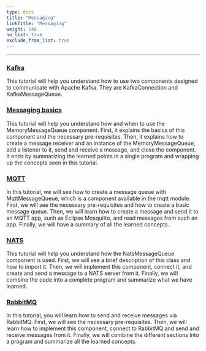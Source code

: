 ```yaml
---
type: docs
title: "Messaging"
linkTitle: "Messaging" 
weight: 140
no_list: true
exclude_from_list: true
---
```

---

### [Kafka](kafka)

This tutorial will help you understand how to use two components designed to communicate with Apache Kafka. They are KafkaConnection and KafkaMessageQueue.

### [Messaging basics](messaging_basics)

This tutorial will help you understand how and when to use the MemoryMessageQueue component. First, it explains the basics of this component and the necessary pre-requisites. Then, it explains how to create a message receiver and an instance of the MemoryMessageQueue, add a listener to it, send and receive a message, and close the component. It ends by summarizing the learned points in a single program and wrapping up the concepts seen in this tutorial.

### [MQTT](mqtt)

In this tutorial, we will see how to create a message queue with MqttMessageQueue, which is a component available in the mqtt module. First, we will see the necessary pre-requisites and how to create a basic message queue. Then, we will learn how to create a message and send it to an MQTT app, such as Eclipse Mosquitto, and read messages from such an app. Finally, we will have a summary of all the learned concepts.

### [NATS](nats)

This tutorial will help you understand how the NatsMessageQueue component is used. First, we will see a brief description of this class and how to import it. Then, we will implement this component, connect it, and create and send a message to a NATS server from it. Finally, we will combine the code into a complete program and summarize what we have learned.

### [RabbitMQ](rabbitmq)

In this tutorial, you will learn how to send and receive messages via RabbitMQ. First, we will see the necessary pre-requisites. Then, we will learn how to implement this component, connect to RabbitMQ and send and receive messages from it. Finally, we will combine the different sections into a program and summarize all the learned concepts.
